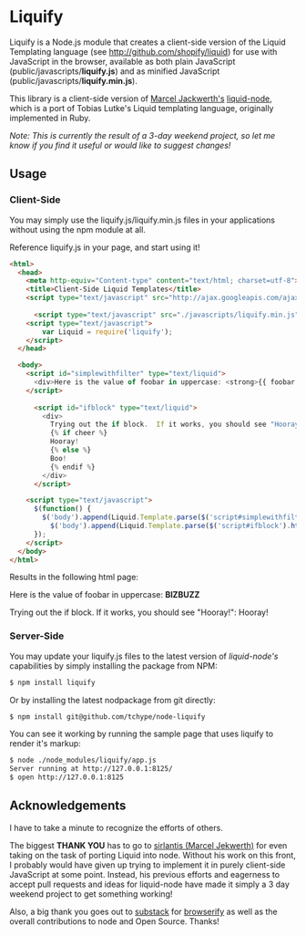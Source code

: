 # Liquify

Liquify is a Node.js module that creates a client-side version of the Liquid Templating language (see http://github.com/shopify/liquid) for use with JavaScript in the browser, available as both plain JavaScript (public/javascripts/**liquify.js**) and as minified JavaScript (public/javascripts/**liquify.min.js**).

This library is a client-side version of [Marcel Jackwerth's](http://github.com/sirlantis) [liquid-node](http://github.com/sirlantis/liquid-node), which is a port of Tobias Lutke's Liquid templating language, originally implemented in Ruby.

_Note: This is currently the result of a 3-day weekend project, so let me know if you find it useful or would like to suggest changes!_

## Usage

### Client-Side
You may simply use the liquify.js/liquify.min.js files in your applications without using the npm module at all.

Reference liquify.js in your page, and start using it!

```html
<html>
  <head>
    <meta http-equiv="Content-type" content="text/html; charset=utf-8">
    <title>Client-Side Liquid Templates</title>
    <script type="text/javascript" src="http://ajax.googleapis.com/ajax/libs/jquery/1.7.1/jquery.min.js"></script>
	
	  <script type="text/javascript" src="./javascripts/liquify.min.js"></script>
    <script type="text/javascript">
    	var Liquid = require('liquify');
    </script>
  </head>

  <body>
    <script id="simplewithfilter" type="text/liquid">
      <div>Here is the value of foobar in uppercase: <strong>{{ foobar | upcase }}</strong></div>
    </script>
	
	  <script id="ifblock" type="text/liquid">
	    <div>
	      Trying out the if block.  If it works, you should see "Hooray!":&nbsp;
	      {% if cheer %}
	      Hooray!
	      {% else %}
	      Boo!
	      {% endif %}
	    </div>
	  </script>

    <script type="text/javascript">
      $(function() {
        $('body').append(Liquid.Template.parse($('script#simplewithfilter').html()).render({ foobar: 'bizbuzz'}));
	      $('body').append(Liquid.Template.parse($('script#ifblock').html()).render({{ cheer: true }}));
      });
    </script>
  </body>
</html>
```

Results in the following html page:

Here is the value of foobar in uppercase: **BIZBUZZ**

Trying out the if block. If it works, you should see "Hooray!":  Hooray!


### Server-Side
You may update your liquify.js files to the latest version of _liquid-node's_ capabilities by simply installing the package from NPM:

```bash
$ npm install liquify
```

Or by installing the latest nodpackage from git directly:
```bash
$ npm install git@github.com/tchype/node-liquify
```

You can see it working by running the sample page that uses liquify to render it's markup:
```bash
$ node ./node_modules/liquify/app.js
Server running at http://127.0.0.1:8125/
$ open http://127.0.0.1:8125
```

## Acknowledgements
I have to take a minute to recognize the efforts of others.

The biggest **THANK YOU** has to go to [sirlantis (Marcel Jekwerth)](http://github.com/sirlanta) for even taking on the task of
porting Liquid into node.  Without his work on this front, I probably would have given up trying to implement it in purely
client-side JavaScript at some point.  Instead, his previous efforts and eagerness to accept pull requests and ideas for
liquid-node have made it simply a 3 day weekend project to get something working!

Also, a big thank you goes out to [substack](http://github.com/substack) for [browserify](http://github.com/substack/node-browserify) as
well as the overall contributions to node and Open Source.  Thanks!


